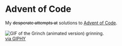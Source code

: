 # Advent of Code

My ~~desperate attempts at~~ solutions to [Advent of Code](https://adventofcode.com/).<br><br>
![GIF of the Grinch (animated version) grinning.](https://media1.giphy.com/media/v1.Y2lkPTc5MGI3NjExY2kwNnc2dGhyNHdsbTlyMzhkdDNhc3JlMzdidTE4YXM0MnUyYzM2eCZlcD12MV9pbnRlcm5hbF9naWZfYnlfaWQmY3Q9Zw/UTFiHeDL8cOSA/giphy.gif)<br>
[via GIPHY](https://giphy.com/gifs/thegoodfilms-vintage-cartoon-smiling-UTFiHeDL8cOSA)

